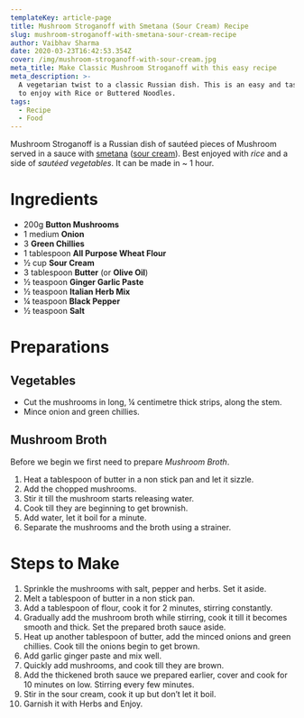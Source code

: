 ```yaml
---
templateKey: article-page
title: Mushroom Stroganoff with Smetana (Sour Cream) Recipe
slug: mushroom-stroganoff-with-smetana-sour-cream-recipe
author: Vaibhav Sharma
date: 2020-03-23T16:42:53.354Z
cover: /img/mushroom-stroganoff-with-sour-cream.jpg
meta_title: Make Classic Mushroom Stroganoff with this easy recipe
meta_description: >-
  A vegetarian twist to a classic Russian dish. This is an easy and tasty recipe
  to enjoy with Rice or Buttered Noodles.
tags:
  - Recipe
  - Food
---
```

Mushroom Stroganoff is a Russian dish of sautéed pieces of Mushroom served in a sauce with [smetana](https://en.wikipedia.org/wiki/Smetana_(dairy_product) "Smetana (dairy product)") ([sour cream](https://en.wikipedia.org/wiki/Sour_cream "Sour cream")). Best enjoyed with *rice* and a side of *sautéed vegetables*. It can be made in ~ 1 hour.

# Ingredients

* 200g **Button Mushrooms**
* 1 medium **Onion**
* 3 **Green Chillies**
* 1 tablespoon **All Purpose Wheat Flour**
* ½ cup **Sour Cream**
* 3 tablespoon **Butter** (or **Olive Oil**)
* ½ teaspoon **Ginger Garlic Paste**
* ½ teaspoon **Italian Herb Mix**
* ¼ teaspoon **Black Pepper**
* ½ teaspoon **Salt**

# Preparations

## Vegetables

* Cut the mushrooms in long, ¼ centimetre thick strips, along the stem.
* Mince onion and green chillies.

## Mushroom Broth

Before we begin we first need to prepare *Mushroom Broth*.

1. Heat a tablespoon of butter in a non stick pan and let it sizzle.
2. Add the chopped mushrooms.
3. Stir it till the mushroom starts releasing water.
4. Cook till they are beginning to get brownish.
5. Add water, let it boil for a minute.
6. Separate the mushrooms and the broth using a strainer.

# Steps to Make

1. Sprinkle the mushrooms with salt, pepper and herbs. Set it aside.
2. Melt a tablespoon of butter in a non stick pan.
3. Add a tablespoon of flour, cook it for 2 minutes, stirring constantly.
4. Gradually add the mushroom broth while stirring, cook it till it becomes smooth and thick. Set the prepared broth sauce aside.
5. Heat up another tablespoon of butter, add the minced onions and green chillies. Cook till the onions begin to get brown.
6. Add garlic ginger paste and mix well.
7. Quickly add mushrooms, and cook till they are brown.
8. Add the thickened broth sauce we prepared earlier, cover and cook for 10 minutes on low. Stirring every few minutes.
9. Stir in the sour cream, cook it up but don’t let it boil.
10. Garnish it with Herbs and Enjoy.
